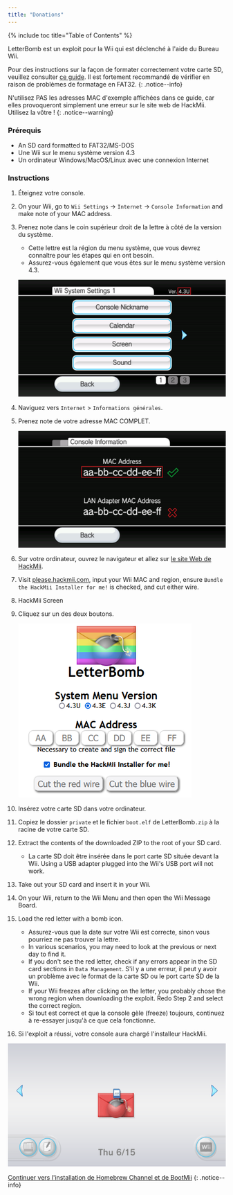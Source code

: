 ```yaml
---
title: "Donations"
---
```


{% include toc title="Table of Contents" %}

LetterBomb est un exploit pour la Wii qui est déclenché à l'aide du Bureau Wii.

Pour des instructions sur la façon de formater correctement votre carte SD, veuillez consulter [ce guide](https://wiki.hacks.guide/wiki/Formatting_an_SD_card). Il est fortement recommandé de vérifier en raison de problèmes de formatage en FAT32.
{: .notice--info}

N'utilisez PAS les adresses MAC d'exemple affichées dans ce guide, car elles provoqueront simplement une erreur sur le site web de HackMii. Utilisez la vôtre !
{: .notice--warning}

### Prérequis
* An SD card formatted to FAT32/MS-DOS
* Une Wii sur le menu système version 4.3
* Un ordinateur Windows/MacOS/Linux avec une connexion Internet

### Instructions

1. Éteignez votre console.
1. On your Wii, go to `Wii Settings` -> `Internet` -> `Console Information` and make note of your MAC address.
1. Prenez note dans le coin supérieur droit de la lettre à côté de la version du système.
    + Cette lettre est la région du menu système, que vous devrez connaître pour les étapes qui en ont besoin.
    + Assurez-vous également que vous êtes sur le menu système version 4.3.

    ![](/images/wii/SystemMenuVersion.png)

1. Naviguez vers `Internet` > `Informations générales`.
1. Prenez note de votre adresse MAC COMPLET.

    ![](/images/wii/MacAddress.png)

1. Sur votre ordinateur, ouvrez le navigateur et allez sur [le site Web de HackMii](https://please.hackmii.com/).
1. Visit [please.hackmii.com](https://please.hackmii.com/), input your Wii MAC and region, ensure `Bundle the HackMii Installer for me!` is checked, and cut either wire.
1. HackMii Screen
1. Cliquez sur un des deux boutons.

    ![](/images/exploits/letterbomb/LetterBomb-PC.png)

1. Insérez votre carte SD dans votre ordinateur.
1. Copiez le dossier `private` et le fichier `boot.elf` de LetterBomb`.zip` à la racine de votre carte SD.
1. Extract the contents of the downloaded ZIP to the root of your SD card.
    + La carte SD doit être insérée dans le port carte SD située devant la Wii. Using a USB adapter plugged into the Wii's USB port will not work.
1. Take out your SD card and insert it in your Wii.
1. On your Wii, return to the Wii Menu and then open the Wii Message Board.
1. Load the red letter with a bomb icon.
    + Assurez-vous que la date sur votre Wii est correcte, sinon vous pourriez ne pas trouver la lettre.
    + In various scenarios, you may need to look at the previous or next day to find it.
    + If you don't see the red letter, check if any errors appear in the SD card sections in `Data Management`. S'il y a une erreur, il peut y avoir un problème avec le format de la carte SD ou le port carte SD de la Wii.
    + If your Wii freezes after clicking on the letter, you probably chose the wrong region when downloading the exploit. Redo Step 2 and select the correct region.
    + Si tout est correct et que la console gèle (freeze) toujours, continuez à re-essayer jusqu'à ce que cela fonctionne.
1. Si l'exploit a réussi, votre console aura chargé l'installeur HackMii.

![](/images/exploits/letterbomb/LetterBomb-Wii.png)

[Continuer vers l'installation de Homebrew Channel et de BootMii](hbc)
{: .notice--info}
